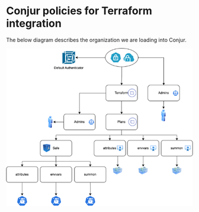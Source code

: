 # Conjur policies for Terraform integration

The below diagram describes the organization we are loading into Conjur.

![Conjur policies for Terraform integration](https://github.com/assafjh/cybr-demos/blob/main/terraform/policies/terraform-policies.png?raw=true)
